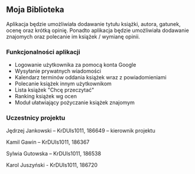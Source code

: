 ## Moja Biblioteka

Aplikacja będzie umożliwiała dodawanie tytułu książki, autora, gatunek, ocenę oraz krótką opinię. Ponadto aplikacja będzie umożliwiała dodawanie znajomych oraz polecanie im książek / wymianę opinii.

### Funkcjonalności aplikacji

- Logowanie użytkownika za pomocą konta Google
- Wysyłanie prywatnych wiadomości
- Kalendarz terminów oddania książek wraz z powiadomieniami
- Polecanie książek innym użytkownikom
- Lista książek "Chcę przeczytać"
- Ranking książek wg ocen
- Moduł ułatwiający pożyczanie książek znajomym

### Uczestnicy projektu

Jędrzej Jankowski – KrDUIs1011, 186649 – kierownik projektu

Kamil Gawin – KrDUIs1011, 186367

Sylwia Gutowska – KrDUIs1011, 186538

Karol Juszyński - KrDUIs1011, 186720

